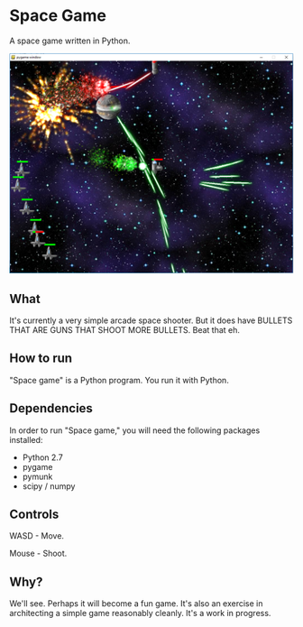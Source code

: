 Space Game
==========

A space game written in Python.

![A screenshot](screenshot.png?raw=true "Screenshot")

What
----

It's currently a very simple arcade space shooter. But it does have BULLETS THAT ARE GUNS THAT SHOOT MORE BULLETS. Beat that eh.

How to run
----------

"Space game" is a Python program. You run it with Python.

Dependencies
------------

In order to run "Space game," you will need the following packages installed:

* Python 2.7
* pygame
* pymunk
* scipy / numpy

Controls
--------

WASD - Move.

Mouse - Shoot.

Why?
----

We'll see. Perhaps it will become a fun game. It's also an exercise in architecting a simple game reasonably cleanly. It's a work in progress.
